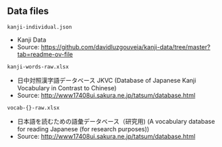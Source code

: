## Data files

`kanji-individual.json`
- Kanji Data
- Source: https://github.com/davidluzgouveia/kanji-data/tree/master?tab=readme-ov-file

`kanji-words-raw.xlsx`
- 日中対照漢字語データベース JKVC (Database of Japanese Kanji Vocabulary in Contrast to Chinese)
- Source: http://www17408ui.sakura.ne.jp/tatsum/database.html

`vocab-{}-raw.xlsx`
- 日本語を読むための語彙データベース（研究用) (A vocabulary database for reading Japanese (for research purposes))
- Source: http://www17408ui.sakura.ne.jp/tatsum/database.html
